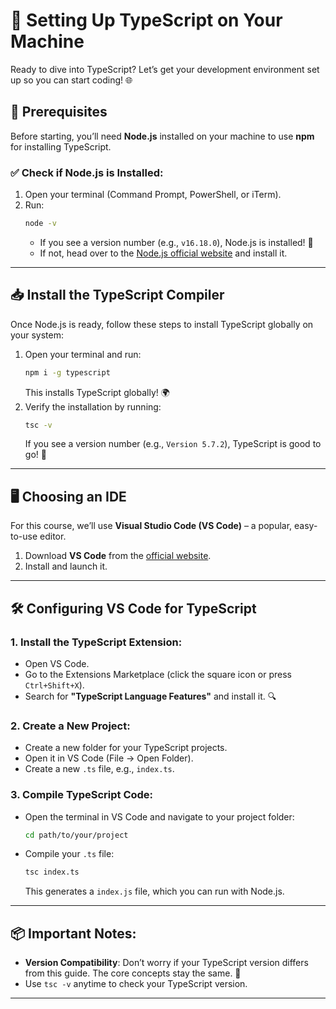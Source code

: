 
# 🚀 **Setting Up TypeScript on Your Machine**

Ready to dive into TypeScript? Let’s get your development environment set up so you can start coding! 🌐

## 🔧 **Prerequisites**

Before starting, you’ll need **Node.js** installed on your machine to use **npm** for installing TypeScript.

### ✅ **Check if Node.js is Installed:**
1. Open your terminal (Command Prompt, PowerShell, or iTerm).
2. Run:  
   ```bash
   node -v
   ```
   - If you see a version number (e.g., `v16.18.0`), Node.js is installed! 🎉
   - If not, head over to the [Node.js official website](https://nodejs.org/) and install it.

---

## 📥 **Install the TypeScript Compiler**

Once Node.js is ready, follow these steps to install TypeScript globally on your system:

1. Open your terminal and run:  
   ```bash
   npm i -g typescript
   ```
   This installs TypeScript globally! 🌍
2. Verify the installation by running:  
   ```bash
   tsc -v
   ```
   If you see a version number (e.g., `Version 5.7.2`), TypeScript is good to go! 🎉

---

## 🖥️ **Choosing an IDE**

For this course, we’ll use **Visual Studio Code (VS Code)** – a popular, easy-to-use editor.

1. Download **VS Code** from the [official website](https://code.visualstudio.com/).
2. Install and launch it.

---

## 🛠️ **Configuring VS Code for TypeScript**

### 1. **Install the TypeScript Extension:**
- Open VS Code.
- Go to the Extensions Marketplace (click the square icon or press `Ctrl+Shift+X`).
- Search for **"TypeScript Language Features"** and install it. 🔍

### 2. **Create a New Project:**
- Create a new folder for your TypeScript projects.
- Open it in VS Code (File → Open Folder).
- Create a new `.ts` file, e.g., `index.ts`.

### 3. **Compile TypeScript Code:**
- Open the terminal in VS Code and navigate to your project folder:
  ```bash
  cd path/to/your/project
  ```
- Compile your `.ts` file:
  ```bash
  tsc index.ts
  ```
  This generates a `index.js` file, which you can run with Node.js.

---

## 📦 **Important Notes:**

- **Version Compatibility**: Don’t worry if your TypeScript version differs from this guide. The core concepts stay the same. 🌟
- Use `tsc -v` anytime to check your TypeScript version.

---
